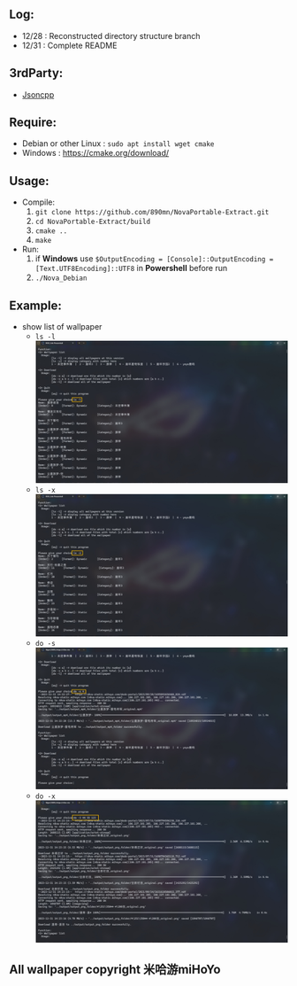 ## Log:
- 12/28 : Reconstructed directory structure branch
- 12/31 : Complete README 

## 3rdParty:
- [Jsoncpp](https://github.com/open-source-parsers/jsoncpp)

## Require:
- Debian or other Linux : `sudo apt install wget cmake`
- Windows : <https://cmake.org/download/>

## Usage:
- Compile:
    1. `git clone https://github.com/890mn/NovaPortable-Extract.git`
    2. `cd NovaPortable-Extract/build`
    3. `cmake ..`
    4. `make`
- Run: 
    1. if **Windows** use `$OutputEncoding = [Console]::OutputEncoding = [Text.UTF8Encoding]::UTF8` in **Powershell** before run
    2. `./Nova_Debian`

## Example:
- show list of wallpaper
  - `ls -l`
  ![ls -l](https://github.com/890mn/NovaPortable-Extract/blob/master/example/ls%20-l.png)
  - `ls -x`
  ![ls -x](https://github.com/890mn/NovaPortable-Extract/blob/master/example/ls%20-x.png)
  - `do -s`
  ![do -s](https://github.com/890mn/NovaPortable-Extract/blob/master/example/do%20-s.png)
  - `do -x`
  ![do -x](https://github.com/890mn/NovaPortable-Extract/blob/master/example/do%20-x.png)

## All wallpaper copyright 米哈游miHoYo

